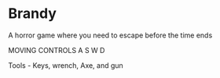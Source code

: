 # Brandy
 A horror game where you need to escape before the time ends 

MOVING CONTROLS
A S W D 

Tools  - Keys, wrench, Axe, and gun



